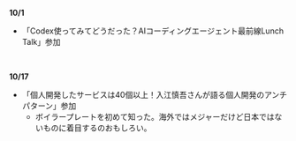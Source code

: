 **10/1**
- 「Codex使ってみてどうだった？AIコーディングエージェント最前線Lunch Talk」参加
<br>

**10/17**
- 「個人開発したサービスは40個以上！入江慎吾さんが語る個人開発のアンチパターン」参加
  - ボイラープレートを初めて知った。海外ではメジャーだけど日本ではないものに着目するのおもしろい。
<br>
